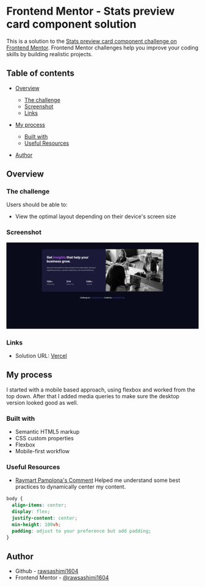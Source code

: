 # Frontend Mentor - Stats preview card component solution

This is a solution to the [Stats preview card component challenge on Frontend Mentor](https://www.frontendmentor.io/challenges/stats-preview-card-component-8JqbgoU62). Frontend Mentor challenges help you improve your coding skills by building realistic projects.

## Table of contents

- [Overview](#overview)
  - [The challenge](#the-challenge)
  - [Screenshot](#screenshot)
  - [Links](#links)
- [My process](#my-process)

  - [Built with](#built-with)
  - [Useful Resources](#useful-resources)

- [Author](#author)

## Overview

### The challenge

Users should be able to:

- View the optimal layout depending on their device's screen size

### Screenshot

![Screenshot](./screenshot.png)

### Links

- Solution URL: [Vercel](https://stats-preview-card-theta-eight.vercel.app/)

## My process

I started with a mobile based approach, using flexbox and worked from the top down. After that I added media queries to make sure the desktop version looked good as well.

### Built with

- Semantic HTML5 markup
- CSS custom properties
- Flexbox
- Mobile-first workflow

### Useful Resources

- [Raymart Pamplona's Comment](https://www.frontendmentor.io/solutions/responsive-order-summary-card-with-scss-AYt0yfpRr#feedback)
  Helped me understand some best practices to dynamically center my content.

```css
body {
  align-items: center;
  display: flex;
  justify-content: center;
  min-height: 100vh;
  padding: adjust to your preference but add padding;
}
```

## Author

- Github - [rawsashimi1604](https://github.com/rawsashimi1604/)
- Frontend Mentor - [@rawsashimi1604](https://www.frontendmentor.io/profile/rawsashimi1604)
